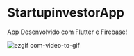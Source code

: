 # StartupinvestorApp

App Desenvolvido com Flutter e Firebase! 

![ezgif com-video-to-gif](https://github.com/TheVipZo123/StartupinvestorApp/assets/87592356/b091745c-fbd8-4b1e-a326-47a4d2001110)

